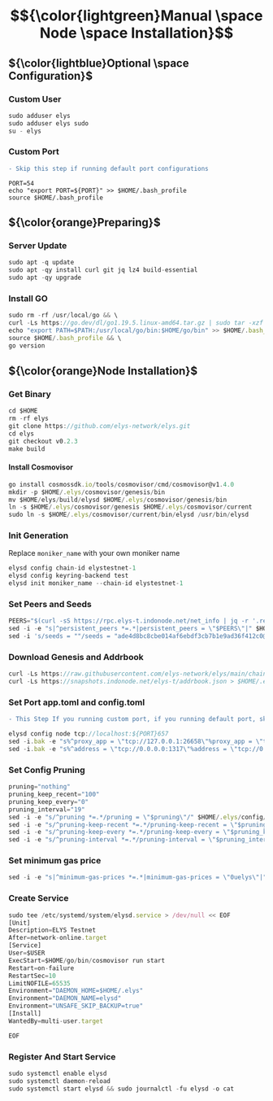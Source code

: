 # $${\color{lightgreen}Manual \space Node \space Installation}$$

## ${\color{lightblue}Optional \space Configuration}$
### Custom User

```javascript
sudo adduser elys
sudo adduser elys sudo
su - elys
```
### Custom Port
```diff
- Skip this step if running default port configurations
```
```
PORT=54
echo "export PORT=${PORT}" >> $HOME/.bash_profile
source $HOME/.bash_profile
```
 
## ${\color{orange}Preparing}$	
### Server Update
```javascript
sudo apt -q update
sudo apt -qy install curl git jq lz4 build-essential
sudo apt -qy upgrade
```

### Install GO
```javascript
sudo rm -rf /usr/local/go && \
curl -Ls https://go.dev/dl/go1.19.5.linux-amd64.tar.gz | sudo tar -xzf - -C /usr/local && \
echo "export PATH=$PATH:/usr/local/go/bin:$HOME/go/bin" >> $HOME/.bash_profile && \
source $HOME/.bash_profile && \
go version


```
## ${\color{orange}Node Installation}$	
### Get Binary
```javascript
cd $HOME
rm -rf elys
git clone https://github.com/elys-network/elys.git
cd elys
git checkout v0.2.3
make build
```

#### Install Cosmovisor
```javascript
go install cosmossdk.io/tools/cosmovisor/cmd/cosmovisor@v1.4.0
mkdir -p $HOME/.elys/cosmovisor/genesis/bin
mv $HOME/elys/build/elysd $HOME/.elys/cosmovisor/genesis/bin
ln -s $HOME/.elys/cosmovisor/genesis $HOME/.elys/cosmovisor/current
sudo ln -s $HOME/.elys/cosmovisor/current/bin/elysd /usr/bin/elysd
```

### Init Generation

Replace `moniker_name` with your own moniker name
```javascript
elysd config chain-id elystestnet-1
elysd config keyring-backend test
elysd init moniker_name --chain-id elystestnet-1
```

### Set Peers and Seeds
```javascript
PEERS="$(curl -sS https://rpc.elys-t.indonode.net/net_info | jq -r '.result.peers[] | "\(.node_info.id)@\(.remote_ip):\(.node_info.listen_addr)"' | awk -F ':' '{print $1":"$(NF)}' | sed -z 's|\n|,|g;s|.$||')"
sed -i -e "s|^persistent_peers *=.*|persistent_peers = \"$PEERS\"|" $HOME/.elys/config/config.toml
sed -i 's/seeds = ""/seeds = "ade4d8bc8cbe014af6ebdf3cb7b1e9ad36f412c0@testnet-seeds.polkachu.com:22056"/' ~/.elys/config/config.toml
```

### Download Genesis and Addrbook
```javascript
curl -Ls https://raw.githubusercontent.com/elys-network/elys/main/chain/genesis.json > $HOME/.elys/config/genesis.json
curl -Ls https://snapshots.indonode.net/elys-t/addrbook.json > $HOME/.elys/config/addrbook.json
```

### Set Port app.toml and config.toml
```diff
- This Step If you running custom port, if you running default port, skip this step
```
```javascript
elysd config node tcp://localhost:${PORT}657
sed -i.bak -e "s%^proxy_app = \"tcp://127.0.0.1:26658\"%proxy_app = \"tcp://127.0.0.1:${PORT}658\"%; s%^laddr = \"tcp://127.0.0.1:26657\"%laddr = \"tcp://127.0.0.1:${PORT}657\"%; s%^pprof_laddr = \"localhost:6060\"%pprof_laddr = \"localhost:${PORT}060\"%; s%^laddr = \"tcp://0.0.0.0:26656\"%laddr = \"tcp://0.0.0.0:${PORT}656\"%; s%^prometheus_listen_addr = \":26660\"%prometheus_listen_addr = \":${PORT}660\"%" $HOME/.elys/config/config.toml
sed -i.bak -e "s%^address = \"tcp://0.0.0.0:1317\"%address = \"tcp://0.0.0.0:${PORT}317\"%; s%^address = \":8080\"%address = \":${PORT}080\"%; s%^address = \"0.0.0.0:9090\"%address = \"0.0.0.0:${PORT}090\"%; s%^address = \"0.0.0.0:9091\"%address = \"0.0.0.0:${PORT}091\"%" $HOME/.elys/config/app.toml
```

### Set Config Pruning
```javascript
pruning="nothing"
pruning_keep_recent="100"
pruning_keep_every="0"
pruning_interval="19"
sed -i -e "s/^pruning *=.*/pruning = \"$pruning\"/" $HOME/.elys/config/app.toml
sed -i -e "s/^pruning-keep-recent *=.*/pruning-keep-recent = \"$pruning_keep_recent\"/" $HOME/.elys/config/app.toml
sed -i -e "s/^pruning-keep-every *=.*/pruning-keep-every = \"$pruning_keep_every\"/" $HOME/.elys/config/app.toml
sed -i -e "s/^pruning-interval *=.*/pruning-interval = \"$pruning_interval\"/" $HOME/.elys/config/app.toml
```

### Set minimum gas price
```javascript
sed -i -e "s|^minimum-gas-prices *=.*|minimum-gas-prices = \"0uelys\"|" $HOME/.elys/config/app.toml
```

### Create Service

```javascript
sudo tee /etc/systemd/system/elysd.service > /dev/null << EOF
[Unit]
Description=ELYS Testnet
After=network-online.target
[Service]
User=$USER
ExecStart=$HOME/go/bin/cosmovisor run start
Restart=on-failure
RestartSec=10
LimitNOFILE=65535
Environment="DAEMON_HOME=$HOME/.elys"
Environment="DAEMON_NAME=elysd"
Environment="UNSAFE_SKIP_BACKUP=true"
[Install]
WantedBy=multi-user.target

EOF
```

### Register And Start Service
```javascript
sudo systemctl enable elysd
sudo systemctl daemon-reload
sudo systemctl start elysd && sudo journalctl -fu elysd -o cat
